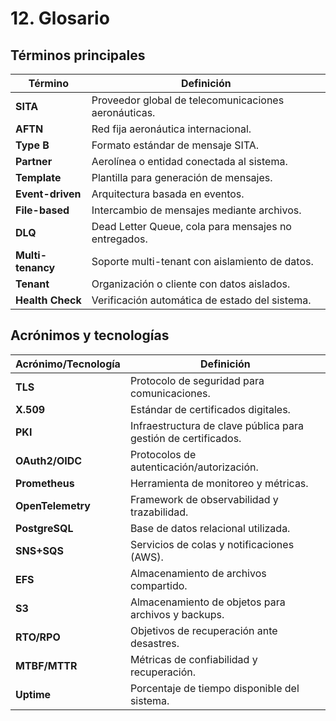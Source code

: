 
# 12. Glosario

## Términos principales

| Término            | Definición |
|--------------------|------------|
| **SITA**           | Proveedor global de telecomunicaciones aeronáuticas. |
| **AFTN**           | Red fija aeronáutica internacional. |
| **Type B**         | Formato estándar de mensaje SITA. |
| **Partner**        | Aerolínea o entidad conectada al sistema. |
| **Template**       | Plantilla para generación de mensajes. |
| **Event-driven**   | Arquitectura basada en eventos. |
| **File-based**     | Intercambio de mensajes mediante archivos. |
| **DLQ**            | Dead Letter Queue, cola para mensajes no entregados. |
| **Multi-tenancy**  | Soporte multi-tenant con aislamiento de datos. |
| **Tenant**         | Organización o cliente con datos aislados. |
| **Health Check**   | Verificación automática de estado del sistema. |

## Acrónimos y tecnologías

| Acrónimo/Tecnología | Definición |
|---------------------|------------|
| **TLS**             | Protocolo de seguridad para comunicaciones. |
| **X.509**           | Estándar de certificados digitales. |
| **PKI**             | Infraestructura de clave pública para gestión de certificados. |
| **OAuth2/OIDC**     | Protocolos de autenticación/autorización. |
| **Prometheus**      | Herramienta de monitoreo y métricas. |
| **OpenTelemetry**   | Framework de observabilidad y trazabilidad. |
| **PostgreSQL**      | Base de datos relacional utilizada. |
| **SNS+SQS**         | Servicios de colas y notificaciones (AWS). |
| **EFS**             | Almacenamiento de archivos compartido. |
| **S3**              | Almacenamiento de objetos para archivos y backups. |
| **RTO/RPO**         | Objetivos de recuperación ante desastres. |
| **MTBF/MTTR**       | Métricas de confiabilidad y recuperación. |
| **Uptime**          | Porcentaje de tiempo disponible del sistema. |
